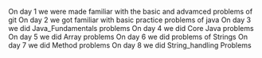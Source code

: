 On day 1 we were made familiar with the basic and advamced problems of git
On day 2 we got familiar with basic practice problems of java
On day 3 we did Java_Fundamentals problems
On day 4 we did Core Java problems
On day 5 we did Array problems
On  day 6 we did problems of Strings
On day 7 we did Method problems
On day 8 we did String_handling Problems
